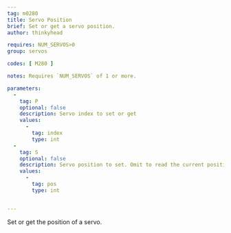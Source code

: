 ```yaml
---
tag: m0280
title: Servo Position
brief: Set or get a servo position.
author: thinkyhead

requires: NUM_SERVOS>0
group: servos

codes: [ M280 ]

notes: Requires `NUM_SERVOS` of 1 or more.

parameters:
  -
    tag: P
    optional: false
    description: Servo index to set or get
    values:
      -
        tag: index
        type: int
  -
    tag: S
    optional: false
    description: Servo position to set. Omit to read the current position.
    values:
      -
        tag: pos
        type: int


---
```


Set or get the position of a servo.

